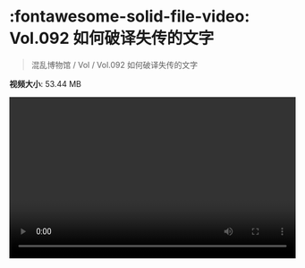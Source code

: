 # :fontawesome-solid-file-video: Vol.092 如何破译失传的文字

> 混乱博物馆 / Vol / Vol.092 如何破译失传的文字

**视频大小**: 53.44 MB

<video id="V-f093a0cfe7546e1c46426a51b5fdd826" width="512" height="288" preload="none" playsinline webkit-playsinline></video>